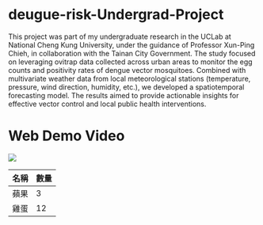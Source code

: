 # deugue-risk-Undergrad-Project
This project was part of my undergraduate research in the UCLab at National Cheng Kung University, under the guidance of Professor Xun-Ping Chieh, in collaboration with the Tainan City Government. The study focused on leveraging ovitrap data collected across urban areas to monitor the egg counts and positivity rates of dengue vector mosquitoes. Combined with multivariate weather data from local meteorological stations (temperature, pressure, wind direction, humidity, etc.), we developed a spatiotemporal forecasting model. The results aimed to provide actionable insights for effective vector control and local public health interventions.

# Web Demo Video
<!-- <video src="video/demo.mp4" width="600" height="240" controls></video> -->
[![](https://img.youtube.com/vi/VzJXCywGHZw/0.jpg)](https://www.youtube.com/watch?v=VzJXCywGHZw)

| 名稱  | 數量 |
| ----- | -------- |
| 蘋果 | 3        |
| 雞蛋 | 12       |